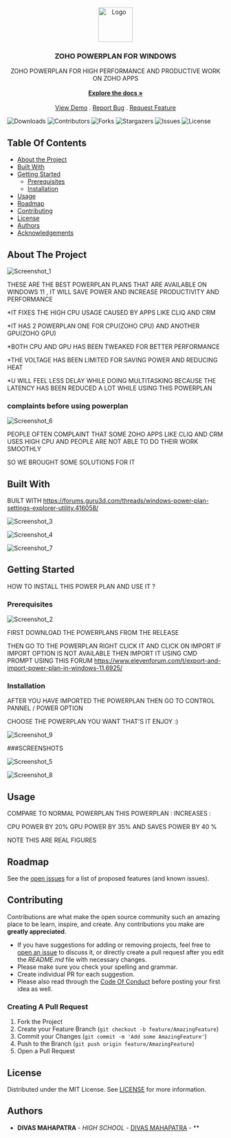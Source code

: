 <br/>
<p align="center">
  <a href="https://github.com/MDIVAS/ZOHO-POWERPLAN">
    <img src="https://w7.pngwing.com/pngs/3/378/png-transparent-laptop-battery-charger-power-management-powercfg-icon-battery-material-png-material-electronics-computer.png" alt="Logo" width="80" height="80">
  </a>

  <h3 align="center">ZOHO POWERPLAN FOR WINDOWS</h3>

  <p align="center">
    ZOHO POWERPLAN FOR HIGH PERFORMANCE AND PRODUCTIVE WORK ON ZOHO APPS
    <br/>
    <br/>
    <a href="https://github.com/MDIVAS/ZOHO-POWERPLAN"><strong>Explore the docs »</strong></a>
    <br/>
    <br/>
    <a href="https://github.com/MDIVAS/ZOHO-POWERPLAN">View Demo</a>
    .
    <a href="https://github.com/MDIVAS/ZOHO-POWERPLAN/issues">Report Bug</a>
    .
    <a href="https://github.com/MDIVAS/ZOHO-POWERPLAN/issues">Request Feature</a>
  </p>
</p>

![Downloads](https://img.shields.io/github/downloads/MDIVAS/ZOHO-POWERPLAN/total) ![Contributors](https://img.shields.io/github/contributors/MDIVAS/ZOHO-POWERPLAN?color=dark-green) ![Forks](https://img.shields.io/github/forks/MDIVAS/ZOHO-POWERPLAN?style=social) ![Stargazers](https://img.shields.io/github/stars/MDIVAS/ZOHO-POWERPLAN?style=social) ![Issues](https://img.shields.io/github/issues/MDIVAS/ZOHO-POWERPLAN) ![License](https://img.shields.io/github/license/MDIVAS/ZOHO-POWERPLAN) 







## Table Of Contents

* [About the Project](#about-the-project)
* [Built With](#built-with)
* [Getting Started](#getting-started)
  * [Prerequisites](#prerequisites)
  * [Installation](#installation)
* [Usage](#usage)
* [Roadmap](#roadmap)
* [Contributing](#contributing)
* [License](#license)
* [Authors](#authors)
* [Acknowledgements](#acknowledgements)






## About The Project





![Screenshot_1](https://github.com/MDIVAS/ZOHO-POWERPLAN/assets/127883304/de021e50-6098-42f2-86d1-442b0acabe3a)






THESE ARE THE BEST POWERPLAN PLANS THAT ARE AVAILABLE ON WINDOWS 11 , IT WILL SAVE POWER AND INCREASE PRODUCTIVITY AND PERFORMANCE 


*IT FIXES THE HIGH CPU USAGE CAUSED BY APPS LIKE CLIQ AND CRM

*IT HAS 2 POWERPLAN ONE FOR CPU(ZOHO CPU)
AND ANOTHER GPU(ZOHO GPU)

*BOTH CPU AND GPU HAS BEEN TWEAKED FOR BETTER PERFORMANCE

*THE VOLTAGE HAS BEEN LIMITED FOR SAVING POWER AND REDUCING HEAT


*U WILL FEEL LESS DELAY WHILE DOING MULTITASKING BECAUSE THE LATENCY HAS BEEN REDUCED A LOT WHILE USING THIS POWERPLAN 






### complaints before using powerplan
![Screenshot_6](https://github.com/MDIVAS/ZOHO-POWERPLAN/assets/127883304/ce6144d4-61d2-4144-8c0c-7e95b6b6f9a4)

PEOPLE OFTEN COMPLAINT THAT SOME ZOHO APPS LIKE CLIQ AND CRM USES HIGH CPU AND PEOPLE ARE NOT ABLE TO DO THEIR WORK SMOOTHLY 

SO WE BROUGHT SOME SOLUTIONS FOR IT 





## Built With

BUILT  WITH https://forums.guru3d.com/threads/windows-power-plan-settings-explorer-utility.416058/



![Screenshot_3](https://github.com/MDIVAS/ZOHO-POWERPLAN/assets/127883304/c6bdd0d3-d78e-4021-9ce0-d4a8e6adfc38)



![Screenshot_4](https://github.com/MDIVAS/ZOHO-POWERPLAN/assets/127883304/41515ce4-95c4-4a67-8e4f-2c2139dcc9d7)





![Screenshot_7](https://github.com/MDIVAS/ZOHO-POWERPLAN/assets/127883304/290c5043-63b3-4cd3-a7b0-c45becae0c17)







## Getting Started

HOW TO INSTALL THIS POWER PLAN AND USE IT ?

### Prerequisites

![Screenshot_2](https://github.com/MDIVAS/ZOHO-POWERPLAN/assets/127883304/8df3fb1e-1a86-4797-930f-960abe4e43af)









FIRST DOWNLOAD THE POWERPLANS FROM THE RELEASE 


THEN GO TO THE POWERPLAN RIGHT CLICK IT AND CLICK ON IMPORT 
IF IMPORT OPTION IS NOT AVAILABLE THEN IMPORT IT USING CMD PROMPT USING THIS FORUM https://www.elevenforum.com/t/export-and-import-power-plan-in-windows-11.6925/

### Installation

AFTER YOU HAVE IMPORTED THE POWERPLAN 
THEN GO TO CONTROL PANNEL / POWER OPTION

CHOOSE THE POWERPLAN YOU WANT THAT'S IT ENJOY :)



![Screenshot_9](https://github.com/MDIVAS/ZOHO-POWERPLAN/assets/127883304/00b5ea01-d5a9-4516-9e31-6eec60a0cdc1)



###SCREENSHOTS


![Screenshot_5](https://github.com/MDIVAS/ZOHO-POWERPLAN/assets/127883304/f3ffd4d5-1a10-4421-8022-6e04de5aaae2)






![Screenshot_8](https://github.com/MDIVAS/ZOHO-POWERPLAN/assets/127883304/c27d83a3-4954-4b00-a4c1-feff101c04b4)







## Usage

COMPARE TO NORMAL POWERPLAN THIS POWERPLAN :
INCREASES :

CPU POWER BY 20%
GPU POWER BY 35%
AND SAVES POWER BY 40 %

NOTE THIS ARE REAL FIGURES 

## Roadmap

See the [open issues](https://github.com/MDIVAS/ZOHO-POWERPLAN/issues) for a list of proposed features (and known issues).

## Contributing

Contributions are what make the open source community such an amazing place to be learn, inspire, and create. Any contributions you make are **greatly appreciated**.
* If you have suggestions for adding or removing projects, feel free to [open an issue](https://github.com/MDIVAS/ZOHO-POWERPLAN/issues/new) to discuss it, or directly create a pull request after you edit the *README.md* file with necessary changes.
* Please make sure you check your spelling and grammar.
* Create individual PR for each suggestion.
* Please also read through the [Code Of Conduct](https://github.com/MDIVAS/ZOHO-POWERPLAN/blob/main/CODE_OF_CONDUCT.md) before posting your first idea as well.

### Creating A Pull Request

1. Fork the Project
2. Create your Feature Branch (`git checkout -b feature/AmazingFeature`)
3. Commit your Changes (`git commit -m 'Add some AmazingFeature'`)
4. Push to the Branch (`git push origin feature/AmazingFeature`)
5. Open a Pull Request

## License

Distributed under the MIT License. See [LICENSE](https://github.com/MDIVAS/ZOHO-POWERPLAN/blob/main/LICENSE.md) for more information.

## Authors

* **DIVAS MAHAPATRA** - *HIGH SCHOOL* - [DIVAS MAHAPATRA](https://github.com/MDIVAS) - **

